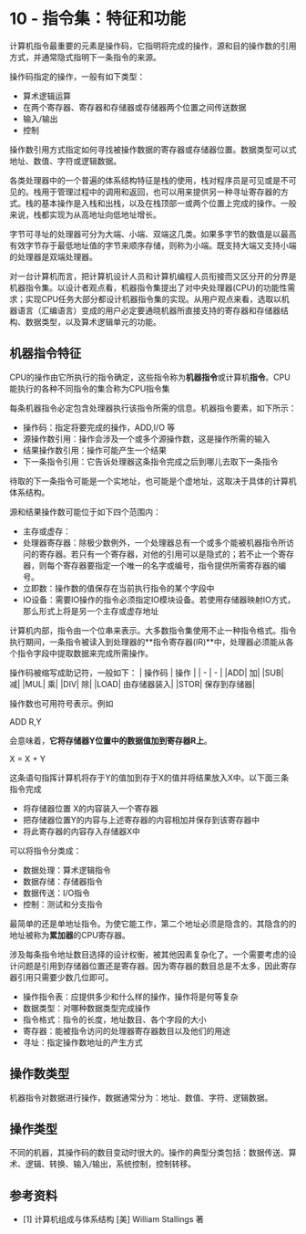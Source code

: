 # 10 - 指令集：特征和功能

计算机指令最重要的元素是操作码，它指明将完成的操作，源和目的操作数的引用方式，并通常隐式指明下一条指令的来源。

操作码指定的操作，一般有如下类型：

- 算术逻辑运算
- 在两个寄存器、寄存器和存储器或存储器两个位置之间传送数据
- 输入/输出
- 控制

操作数引用方式指定如何寻找被操作数据的寄存器或存储器位置。数据类型可以式地址、数值、字符或逻辑数据。

各类处理器中的一个普遍的体系结构特征是栈的使用，栈对程序员是可见或是不可见的。栈用于管理过程中的调用和返回，也可以用来提供另一种寻址寄存器的方式。栈的基本操作是入栈和出栈，以及在栈顶部一或两个位置上完成的操作。一般来说，栈都实现为从高地址向低地址增长。

字节可寻址的处理器可分为大端、小端、双端这几类。如果多字节的数值是以最高有效字节存于最低地址值的字节来顺序存储，则称为小端。既支持大端又支持小端的处理器是双端处理器。

对一台计算机而言，把计算机设计人员和计算机编程人员衔接而又区分开的分界是机器指令集。以设计者观点看，机器指令集提出了对中央处理器(CPU)的功能性需求；实现CPU任务大部分都设计机器指令集的实现。从用户观点来看，选取以机器语言（汇编语言）变成的用户必定要通晓机器所直接支持的寄存器和存储器结构、数据类型，以及算术逻辑单元的功能。

## 机器指令特征

CPU的操作由它所执行的指令确定，这些指令称为**机器指令**或计算机**指令**。CPU能执行的各种不同指令的集合称为CPU指令集

每条机器指令必定包含处理器执行该指令所需的信息。机器指令要素，如下所示：

- 操作码：指定将要完成的操作，ADD,I/O 等
- 源操作数引用：操作会涉及一个或多个源操作数，这是操作所需的输入
- 结果操作数引用：操作可能产生一个结果
- 下一条指令引用：它告诉处理器这条指令完成之后到哪儿去取下一条指令

待取的下一条指令可能是一个实地址，也可能是个虚地址，这取决于具体的计算机体系结构。

源和结果操作数可能位于如下四个范围内：

- 主存或虚存：
- 处理器寄存器：除极少数例外，一个处理器总有一个或多个能被机器指令所访问的寄存器。若只有一个寄存器，对他的引用可以是隐式的；若不止一个寄存器，则每个寄存器要指定一个唯一的名字或编号，指令提供所需寄存器的编号。
- 立即数：操作数的值保存在当前执行指令的某个字段中
- IO设备：需要IO操作的指令必须指定IO模块设备。若使用存储器映射IO方式，那么形式上将是另一个主存或虚存地址


计算机内部，指令由一个位串来表示。大多数指令集使用不止一种指令格式。指令执行期间，一条指令被读入到处理器的**指令寄存器(IR)**中，处理器必须能从各个指令字段中提取数据来完成所需操作。

操作码被缩写成助记符，一般如下：
| 操作码 | 操作 |
| - | - |
|ADD| 加|
|SUB| 减|
|MUL| 乘|
|DIV| 除|
|LOAD| 由存储器装入|
|STOR| 保存到存储器|

操作数也可用符号表示。例如

ADD R,Y

会意味着，**它将存储器Y位置中的数据值加到寄存器R上**。

X = X + Y

这条语句指挥计算机将存于Y的值加到存于X的值并将结果放入X中。以下面三条指令完成

- 将存储器位置 X的内容装入一个寄存器
- 把存储器位置Y的内容与上述寄存器的内容相加并保存到该寄存器中
- 将此寄存器的内容存入存储器X中

可以将指令分类成：

- 数据处理：算术逻辑指令
- 数据存储：存储器指令
- 数据传送：I/O指令
- 控制：测试和分支指令

最简单的还是单地址指令。为使它能工作，第二个地址必须是隐含的，其隐含的的地址被称为**累加器**的CPU寄存器。

涉及每条指令地址数目选择的设计权衡，被其他因素复杂化了。一个需要考虑的设计问题是引用到存储器位置还是寄存器。因为寄存器的数目总是不太多，因此寄存器引用只需要少数几位即可。

- 操作指令表：应提供多少和什么样的操作，操作将是何等复杂
- 数据类型：对哪种数据类型完成操作
- 指令格式：指令的长度，地址数目、各个字段的大小
- 寄存器：能被指令访问的处理器寄存器数目以及他们的用途
- 寻址：指定操作数地址的产生方式

## 操作数类型

机器指令对数据进行操作，数据通常分为：地址、数值、字符、逻辑数据。

## 操作类型

不同的机器，其操作码的数目变动时很大的。操作的典型分类包括：数据传送、算术、逻辑、转换、输入/输出，系统控制，控制转移。

## 参考资料

- [1] 计算机组成与体系结构 [美] William Stallings 著
